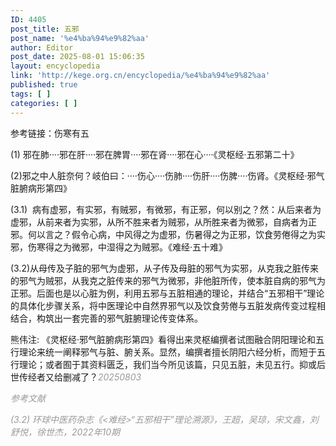 ```yaml
---
ID: 4405
post_title: 五邪
post_name: '%e4%ba%94%e9%82%aa'
author: Editor
post_date: 2025-08-01 15:06:35
layout: encyclopedia
link: 'http://kege.org.cn/encyclopedia/%e4%ba%94%e9%82%aa'
published: true
tags: [ ]
categories: [ ]
---
```

参考链接：伤寒有五

(1) 邪在肺····邪在肝····邪在脾胃····邪在肾····邪在心····《灵枢经·五邪第二十》

(2)邪之中人脏奈何？岐伯曰：····伤心····伤肺····伤肝····伤脾····伤肾。《灵枢经·邪气脏腑病形第四》

(3.1)  病有虚邪，有实邪，有贼邪，有微邪，有正邪，何以别之？然：从后来者为虚邪，从前来者为实邪，从所不胜来者为贼邪，从所胜来者为微邪，自病者为正邪。何以言之？假令心病，中风得之为虚邪，伤暑得之为正邪，饮食劳倦得之为实邪，伤寒得之为微邪，中湿得之为贼邪。《难经·五十难》

(3.2)从母传及子脏的邪气为虚邪，从子传及母脏的邪气为实邪，从克我之脏传来的邪气为贼邪，从我克之脏传来的邪气为微邪，非他脏所传，使本脏自病的邪气为正邪。后面也是以心脏为例，利用五邪与五脏相通的理论，并结合“五邪相干”理论的具体化步骤关系，将中医理论中自然界邪气以及饮食劳倦与五脏发病传变过程相结合，构筑出一套完善的邪气脏腑理论传变体系。

熊伟注: 《灵枢经·邪气脏腑病形第四》看得出来灵枢编撰者试图融合阴阳理论和五行理论来统一阐释邪气与脏、腑关系。显然，编撰者擅长阴阳六经分析，而短于五行理论；或者囿于其资料匮乏，我们当今所见该篇，只见五脏，未见五行。抑或后世传经者又给删减了？<em><span style="color: #999999;">20250803</span></em>

<span style="color: #999999;"><em>参考文献</em></span>

<span style="color: #999999;"><em>(3.2) 环球中医药杂志《&lt;难经&gt;“五邪相干”理论溯源》，王超，吴琼，宋文鑫，刘舒悦，徐世杰，2022年10期</em></span>